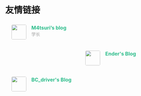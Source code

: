 # 友情链接


<div class="post-body">
   <div id="links">
      <style>
         .links-content{
         margin-top:1rem;
         }
         .link-navigation::after {
         content: " ";
         display: block;
         clear: both;
         }
         .card {
         width: 45%;
         font-size: 1rem;
         padding: 10px 20px;
         border-radius: 4px;
         transition-duration: 0.15s;
         margin-bottom: 1rem;
         display:flex;
         }
         .card:nth-child(odd) {
         float: left;
         }
         .card:nth-child(even) {
         float: right;
         }
         .card:hover {
         transform: scale(1.1);
         box-shadow: 0 2px 6px 0 rgba(0, 0, 0, 0.12), 0 0 6px 0 rgba(0, 0, 0, 0.04);
         }
         .card a {
         border:none;
         }
         .card .ava {
         width: 3rem!important;
         height: 3rem!important;
         margin:0!important;
         margin-right: 1em!important;
         border-radius:4px;
         }
         .card .card-header {
         font-style: italic;
         overflow: hidden;
         width: 100%;
         }
         .card .card-header a {
         font-style: normal;
         color: #2bbc8a;
         font-weight: bold;
         text-decoration: none;
         }
         .card .card-header a:hover {
         color: #d480aa;
         text-decoration: none;
         }
         .card .card-header .info {
         font-style:normal;
         color:#a3a3a3;
         font-size:14px;
         min-width: 0;
         overflow: hidden;
         white-space: nowrap;
         }
      </style>
      <div class="links-content">
         <div class="link-navigation">
            <div class="card">
               <img class="ava" src="https://avatars.githubusercontent.com/u/51822222?v=4" />
               <div class="card-header">
                  <div>
                     <a href="https://m4tsuri.io"> M4tsuri’s blog</a>
                  </div>
                  <div class="info">学长</div>
               </div>
            </div>
            <div class="card">
               <img class="ava" src="https://www.enderr.tech/img/avatar2.JPG" />
               <div class="card-header">
                  <div>
                     <a href="https://enderr.tech">Ender's Blog</a>
                  </div>
                  <div class="info"></div>
               </div>
            </div>
             <div class="card">
               <img class="ava" src="https://i.328888.xyz/2023/03/26/iD8ezw.th.jpeg" />
               <div class="card-header">
                  <div>
                     <a href="https://bc-driver.github.io">BC_driver's Blog</a>
                  </div>
                  <div class="info"></div>
               </div>
            </div>
         </div>
      </div>
   </div>
</div>

